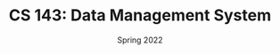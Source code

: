 ---
title: "CS 143: Data Management System"
collection: teaching
type: "Undergraduate"
venue: "UCLA"
date: Spring 2022 
---